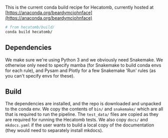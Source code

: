This is the current conda build recipe for Hecatomb, currently hosted at 
[https://anaconda.org/beardymcjohnface](https://anaconda.org/beardymcjohnface)

```bash
# from hecatomb/build/
conda build hecatomb/
```

## Dependencies

We make sure we're using Python 3 and we obviously need Snakemake.
We otherwise only need to specify mamba (for Snakemake to build conda envs for each rule), 
and Pysam and Plotly for a few Snakemake 'Run' rules (as you can't specify envs for these).

## Build

The dependencies are installed, and the repo is downloaded and unpacked to the conda env.
We copy the contents of `bin/` and `snakemake/` which are all that is required to run the pipeline.
The `test_data/` files are copied as they are required for running the Hecatomb tests.
We also copy `docs/` and `mkdocs.yaml` if the user wants to build a local copy of the documentation 
(they would need to separately install mkdocs).
